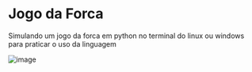# Jogo da Forca
Simulando um jogo da forca em python no terminal do linux ou windows 
para praticar o uso da linguagem

![image](https://github.com/user-attachments/assets/93c03dfd-5b39-4194-a510-e32b8ff5c87a)


